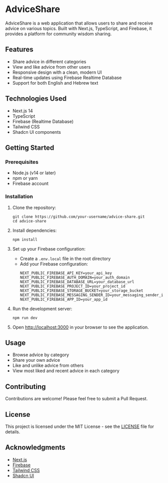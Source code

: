 # AdviceShare

AdviceShare is a web application that allows users to share and receive advice on various topics. Built with Next.js, TypeScript, and Firebase, it provides a platform for community wisdom sharing.

## Features

- Share advice in different categories
- View and like advice from other users
- Responsive design with a clean, modern UI
- Real-time updates using Firebase Realtime Database
- Support for both English and Hebrew text

## Technologies Used

- Next.js 14
- TypeScript
- Firebase (Realtime Database)
- Tailwind CSS
- Shadcn UI components

## Getting Started

### Prerequisites

- Node.js (v14 or later)
- npm or yarn
- Firebase account

### Installation

1. Clone the repository:
   ```
   git clone https://github.com/your-username/advice-share.git
   cd advice-share
   ```

2. Install dependencies:
   ```
   npm install
   ```

3. Set up your Firebase configuration:
   - Create a `.env.local` file in the root directory
   - Add your Firebase configuration:
     ```
     NEXT_PUBLIC_FIREBASE_API_KEY=your_api_key
     NEXT_PUBLIC_FIREBASE_AUTH_DOMAIN=your_auth_domain
     NEXT_PUBLIC_FIREBASE_DATABASE_URL=your_database_url
     NEXT_PUBLIC_FIREBASE_PROJECT_ID=your_project_id
     NEXT_PUBLIC_FIREBASE_STORAGE_BUCKET=your_storage_bucket
     NEXT_PUBLIC_FIREBASE_MESSAGING_SENDER_ID=your_messaging_sender_id
     NEXT_PUBLIC_FIREBASE_APP_ID=your_app_id
     ```

4. Run the development server:
   ```
   npm run dev
   ```

5. Open [http://localhost:3000](http://localhost:3000) in your browser to see the application.

## Usage

- Browse advice by category
- Share your own advice
- Like and unlike advice from others
- View most liked and recent advice in each category

## Contributing

Contributions are welcome! Please feel free to submit a Pull Request.

## License

This project is licensed under the MIT License - see the [LICENSE](LICENSE) file for details.

## Acknowledgments

- [Next.js](https://nextjs.org/)
- [Firebase](https://firebase.google.com/)
- [Tailwind CSS](https://tailwindcss.com/)
- [Shadcn UI](https://ui.shadcn.com/)
